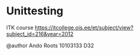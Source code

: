 # Unittesting

ITK course https://itcollege.ois.ee/et/subject/view?subject_id=216&year=2012

@author Ando Roots 10103133 D32
